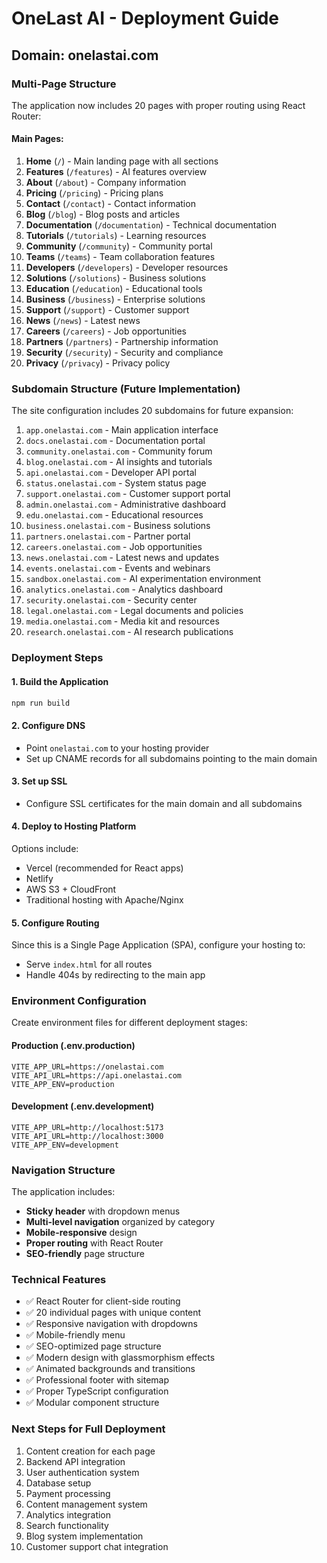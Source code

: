 # OneLast AI - Deployment Guide

## Domain: onelastai.com

### Multi-Page Structure
The application now includes 20 pages with proper routing using React Router:

#### Main Pages:
1. **Home** (`/`) - Main landing page with all sections
2. **Features** (`/features`) - AI features overview
3. **About** (`/about`) - Company information
4. **Pricing** (`/pricing`) - Pricing plans
5. **Contact** (`/contact`) - Contact information
6. **Blog** (`/blog`) - Blog posts and articles
7. **Documentation** (`/documentation`) - Technical documentation
8. **Tutorials** (`/tutorials`) - Learning resources
9. **Community** (`/community`) - Community portal
10. **Teams** (`/teams`) - Team collaboration features
11. **Developers** (`/developers`) - Developer resources
12. **Solutions** (`/solutions`) - Business solutions
13. **Education** (`/education`) - Educational tools
14. **Business** (`/business`) - Enterprise solutions
15. **Support** (`/support`) - Customer support
16. **News** (`/news`) - Latest news
17. **Careers** (`/careers`) - Job opportunities
18. **Partners** (`/partners`) - Partnership information
19. **Security** (`/security`) - Security and compliance
20. **Privacy** (`/privacy`) - Privacy policy

### Subdomain Structure (Future Implementation)
The site configuration includes 20 subdomains for future expansion:

1. `app.onelastai.com` - Main application interface
2. `docs.onelastai.com` - Documentation portal
3. `community.onelastai.com` - Community forum
4. `blog.onelastai.com` - AI insights and tutorials
5. `api.onelastai.com` - Developer API portal
6. `status.onelastai.com` - System status page
7. `support.onelastai.com` - Customer support portal
8. `admin.onelastai.com` - Administrative dashboard
9. `edu.onelastai.com` - Educational resources
10. `business.onelastai.com` - Business solutions
11. `partners.onelastai.com` - Partner portal
12. `careers.onelastai.com` - Job opportunities
13. `news.onelastai.com` - Latest news and updates
14. `events.onelastai.com` - Events and webinars
15. `sandbox.onelastai.com` - AI experimentation environment
16. `analytics.onelastai.com` - Analytics dashboard
17. `security.onelastai.com` - Security center
18. `legal.onelastai.com` - Legal documents and policies
19. `media.onelastai.com` - Media kit and resources
20. `research.onelastai.com` - AI research publications

### Deployment Steps

#### 1. Build the Application
```bash
npm run build
```

#### 2. Configure DNS
- Point `onelastai.com` to your hosting provider
- Set up CNAME records for all subdomains pointing to the main domain

#### 3. Set up SSL
- Configure SSL certificates for the main domain and all subdomains

#### 4. Deploy to Hosting Platform
Options include:
- Vercel (recommended for React apps)
- Netlify
- AWS S3 + CloudFront
- Traditional hosting with Apache/Nginx

#### 5. Configure Routing
Since this is a Single Page Application (SPA), configure your hosting to:
- Serve `index.html` for all routes
- Handle 404s by redirecting to the main app

### Environment Configuration
Create environment files for different deployment stages:

#### Production (.env.production)
```
VITE_APP_URL=https://onelastai.com
VITE_API_URL=https://api.onelastai.com
VITE_APP_ENV=production
```

#### Development (.env.development)
```
VITE_APP_URL=http://localhost:5173
VITE_API_URL=http://localhost:3000
VITE_APP_ENV=development
```

### Navigation Structure
The application includes:
- **Sticky header** with dropdown menus
- **Multi-level navigation** organized by category
- **Mobile-responsive** design
- **Proper routing** with React Router
- **SEO-friendly** page structure

### Technical Features
- ✅ React Router for client-side routing
- ✅ 20 individual pages with unique content
- ✅ Responsive navigation with dropdowns
- ✅ Mobile-friendly menu
- ✅ SEO-optimized page structure
- ✅ Modern design with glassmorphism effects
- ✅ Animated backgrounds and transitions
- ✅ Professional footer with sitemap
- ✅ Proper TypeScript configuration
- ✅ Modular component structure

### Next Steps for Full Deployment
1. Content creation for each page
2. Backend API integration
3. User authentication system
4. Database setup
5. Payment processing
6. Content management system
7. Analytics integration
8. Search functionality
9. Blog system implementation
10. Customer support chat integration